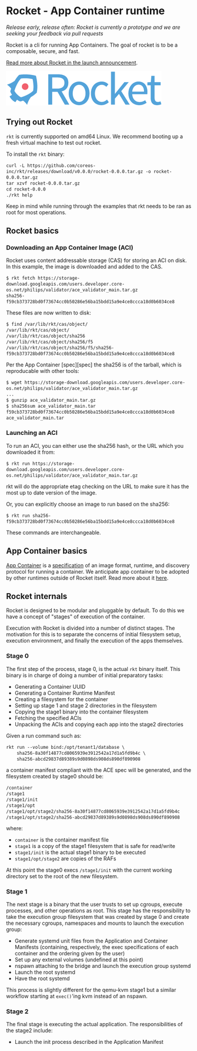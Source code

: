 # Rocket - App Container runtime

_Release early, release often: Rocket is currently a prototype and we are seeking your feedback via pull requests_

Rocket is a cli for running App Containers. The goal of rocket is to be a composable, secure, and fast. 

[Read more about Rocket in the launch announcement](https://coreos.com/blog/rocket). 

![Rocket Logo](logos/rocket-horizontal-color.png)

## Trying out Rocket

`rkt` is currently supported on amd64 Linux. We recommend booting up a fresh virtual machine to test out rocket. 

To install the `rkt` binary:

```
curl -L https://github.com/coreos-inc/rkt/releases/download/v0.0.0/rocket-0.0.0.tar.gz -o rocket-0.0.0.tar.gz
tar xzvf rocket-0.0.0.tar.gz
cd rocket-0.0.0
./rkt help
```

Keep in mind while running through the examples that rkt needs to be ran as root for most operations.

## Rocket basics

### Downloading an App Container Image (ACI)

Rocket uses content addressable storage (CAS) for storing an ACI on disk. In this example, the image is downloaded and added to the CAS. 

```
$ rkt fetch https://storage-download.googleapis.com/users.developer.core-os.net/philips/validator/ace_validator_main.tar.gz
sha256-f59cb373728bd0f73674cc0b50286e56ba15bdd15a9e4ce8ccca18d0b6034ce8
```

These files are now written to disk:

```
$ find /var/lib/rkt/cas/object/
/var/lib/rkt/cas/object/
/var/lib/rkt/cas/object/sha256
/var/lib/rkt/cas/object/sha256/f5
/var/lib/rkt/cas/object/sha256/f5/sha256-f59cb373728bd0f73674cc0b50286e56ba15bdd15a9e4ce8ccca18d0b6034ce8
```

Per the App Container [spec][spec] the sha256 is of the tarball, which is reproducable with other tools:

```
$ wget https://storage-download.googleapis.com/users.developer.core-os.net/philips/validator/ace_validator_main.tar.gz
...
$ gunzip ace_validator_main.tar.gz
$ sha256sum ace_validator_main.tar
f59cb373728bd0f73674cc0b50286e56ba15bdd15a9e4ce8ccca18d0b6034ce8  ace_validator_main.tar
```

### Launching an ACI

To run an ACI, you can either use the sha256 hash, or the URL which you downloaded it from:

```
$ rkt run https://storage-download.googleapis.com/users.developer.core-os.net/philips/validator/ace_validator_main.tar.gz
```

rkt will do the appropriate etag checking on the URL to make sure it has the most up to date version of the image. 

Or, you can explicitly choose an image to run based on the sha256:

```
$ rkt run sha256-f59cb373728bd0f73674cc0b50286e56ba15bdd15a9e4ce8ccca18d0b6034ce8
```

These commands are interchangeable. 


## App Container basics

[App Container](app-container) is a [specification](app-container/SPEC.md) of an image format, runtime, and discovery protocol for running a container. We anticipate app container to be adopted by other runtimes outside of Rocket itself. Read more about it [here](app-container).


## Rocket internals

Rocket is designed to be modular and pluggable by default. To do this we have a concept of "stages" of execution of the container. 

Execution with Rocket is divided into a number of distinct stages. The
motivation for this is to separate the concerns of initial filesystem setup,
execution environment, and finally the execution of the apps themselves.

### Stage 0

The first step of the process, stage 0, is the actual `rkt` binary itself. This
binary is in charge of doing a number of initial preparatory tasks:
- Generating a Container UUID
- Generating a Container Runtime Manifest
- Creating a filesystem for the container
- Setting up stage 1 and stage 2 directories in the filesystem
- Copying the stage1 binary into the container filesystem
- Fetching the specified ACIs
- Unpacking the ACIs and copying each app into the stage2 directories

Given a run command such as:

```
rkt run --volume bind:/opt/tenant1/database \
	sha256-8a30f14877cd8065939e3912542a17d1a5fd9b4c \
	sha256-abcd29837d89389s9d0898ds908ds890df890908 
```

a container manifest compliant with the ACE spec will be generated, and the
filesystem created by stage0 should be:

```
/container
/stage1
/stage1/init
/stage1/opt
/stage1/opt/stage2/sha256-8a30f14877cd8065939e3912542a17d1a5fd9b4c
/stage1/opt/stage2/sha256-abcd29837d89389s9d0898ds908ds890df890908
```

where:
- `container` is the container manifest file
- `stage1` is a copy of the stage1 filesystem that is safe for read/write
- `stage1/init` is the actual stage1 binary to be executed
- `stage1/opt/stage2` are copies of the RAFs

At this point the stage0 execs `/stage1/init` with the current working
directory set to the root of the new filesystem.

### Stage 1

The next stage is a binary that the user trusts to set up cgroups, execute
processes, and other operations as root. This stage has the responsibility to
take the execution group filesystem that was created by stage 0 and create the
necessary cgroups, namespaces and mounts to launch the execution group:

- Generate systemd unit files from the Application and Container Manifests
  (containing, respectively, the exec specifications of each container and the
  ordering given by the user)
- Set up any external volumes (undefined at this point)
- nspawn attaching to the bridge and launch the execution group systemd
- Launch the root systemd
- Have the root systemd

This process is slightly different for the qemu-kvm stage1 but a similar
workflow starting at `exec()`'ing kvm instead of an nspawn.

### Stage 2

The final stage is executing the actual application. The responsibilities of
the stage2 include:

- Launch the init process described in the Application Manifest

